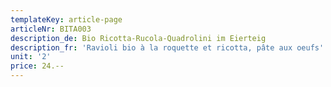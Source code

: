 ```yaml
---
templateKey: article-page
articleNr: BITA003
description_de: Bio Ricotta-Rucola-Quadrolini im Eierteig
description_fr: 'Ravioli bio à la roquette et ricotta, pâte aux oeufs'
unit: '2'
price: 24.--
---
```


